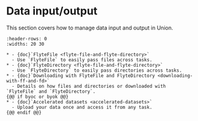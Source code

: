 # Data input/output

This section covers how to manage data input and output in Union.

```{list-table}
:header-rows: 0
:widths: 20 30

* - {doc}`FlyteFile <flyte-file-and-flyte-directory>`
  - Use `FlyteFile` to easily pass files across tasks.
* - {doc}`FlyteDirectory <flyte-file-and-flyte-directory>`
  - Use `FlyteDirectory` to easily pass directories across tasks.
* - {doc}`Downloading with FlyteFile and FlyteDirectory <downloading-with-ff-and-fd>`
  - Details on how files and directories or downloaded with `FlyteFile` and `FlyteDirectory`.
{@@ if byoc or byok @@}
* - {doc}`Accelerated datasets <accelerated-datasets>`
  - Upload your data once and access it from any task.
{@@ endif @@}
```
